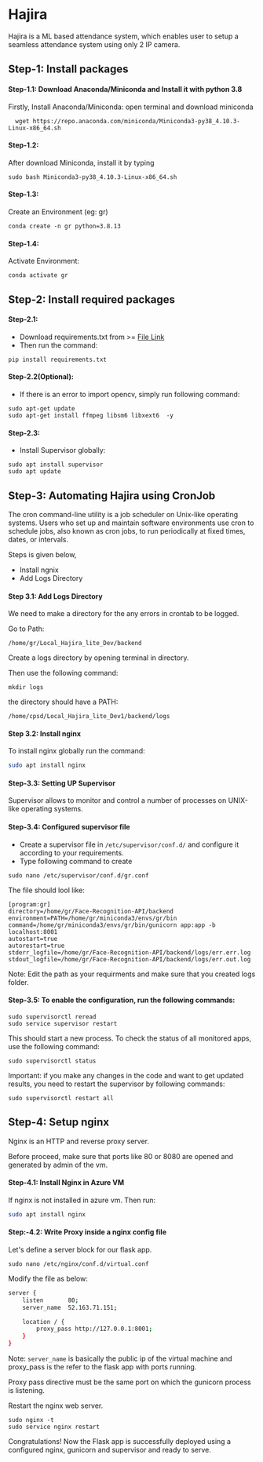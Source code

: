 # Hajira

Hajira is a ML based attendance system, which enables user to setup a seamless attendance system using only 2 IP camera.

## Step-1: Install packages

#### Step-1.1: Download Anaconda/Miniconda and Install it with python 3.8

Firstly, Install Anaconda/Miniconda: open terminal and download miniconda

```
  wget https://repo.anaconda.com/miniconda/Miniconda3-py38_4.10.3-Linux-x86_64.sh
```

#### Step-1.2:

After download Miniconda, install it by typing

```
sudo bash Miniconda3-py38_4.10.3-Linux-x86_64.sh
```

#### Step-1.3:

Create an Environment (eg: gr)

```
conda create -n gr python=3.8.13
```

#### Step-1.4:

Activate Environment:

```
conda activate gr
```

## Step-2: Install required packages

#### Step-2.1:

* Download requirements.txt from >= [File Link](https://drive.google.com/file/d/1cX3p9hB-SIHsg7dMWFu-_DCxoVRIxO9a/view?usp=sharing)
* Then run the command:

```
pip install requirements.txt
```

#### Step-2.2(Optional):

* If there is an error to import opencv, simply run following command:

```
sudo apt-get update
sudo apt-get install ffmpeg libsm6 libxext6  -y
```

#### Step-2.3:

* Install Supervisor globally:

```
sudo apt install supervisor
sudo apt update
```

## Step-3: Automating Hajira using CronJob
The cron command-line utility is a job scheduler on Unix-like operating systems. Users who set up and maintain software environments use cron to schedule jobs, also known as cron jobs, to run periodically at fixed times, dates, or intervals.

Steps is given below,

* Install ngnix
* Add Logs Directory



#### Step 3.1: Add Logs Directory

We need to make a directory for the any errors in crontab to be logged.<br>

Go to Path:

```
/home/gr/Local_Hajira_lite_Dev/backend
```

Create a logs directory by opening terminal in directory.<br>

Then use the following command:

```
mkdir logs
```

the directory should have a PATH:

```
/home/cpsd/Local_Hajira_lite_Dev1/backend/logs
```

#### Step 3.2: Install nginx
To install nginx globally run the command:
```bash
sudo apt install nginx
```
#### Step-3.3: Setting UP Supervisor

Supervisor allows to monitor and control a number of processes on UNIX-like operating systems.

#### Step-3.4: Configured supervisor file

* Create a supervisor file in `/etc/supervisor/conf.d/` and configure it according to your requirements.
* Type following command to create

```
sudo nano /etc/supervisor/conf.d/gr.conf
```

The file should lool like:

```
[program:gr]
directory=/home/gr/Face-Recognition-API/backend
environment=PATH=/home/gr/miniconda3/envs/gr/bin
command=/home/gr/miniconda3/envs/gr/bin/gunicorn app:app -b localhost:8001
autostart=true
autorestart=true
stderr_logfile=/home/gr/Face-Recognition-API/backend/logs/err.err.log
stdout_logfile=/home/gr/Face-Recognition-API/backend/logs/err.out.log
```
Note: Edit the path as your requirments and make sure that you created logs folder.

#### Step-3.5: To enable the configuration, run the following commands:

```
sudo supervisorctl reread
sudo service supervisor restart
```

This should start a new process. To check the status of all monitored apps, use the following command:

```
sudo supervisorctl status
```

Important: if you make any changes in the code and want to get updated results, you need to restart the supervisor by following commands:

```
sudo supervisorctl restart all
```

## Step-4: Setup nginx

Nginx is an HTTP and reverse proxy server.

Before proceed, make sure that ports like 80 or 8080 are opened and generated by admin of the vm.

#### Step-4.1: Install Nginx in Azure VM

If nginx is not installed in azure vm. Then run: 
```bash
sudo apt install nginx
```

#### Step:-4.2: Write Proxy inside a nginx config file 

Let's define a server block for our flask app.

```
sudo nano /etc/nginx/conf.d/virtual.conf
```

Modify the file as below:
```bash
server {
    listen       80;
    server_name  52.163.71.151;

    location / {
        proxy_pass http://127.0.0.1:8001;
    }
}
```

Note: `server_name` is basically the public ip of the virtual machine and proxy_pass is the refer to the flask app with ports running.

Proxy pass directive must be the same port on which the gunicorn process is listening.

Restart the nginx web server.

```
sudo nginx -t
sudo service nginx restart
```

Congratulations! Now the Flask app is successfully deployed using a configured nginx, gunicorn and supervisor and ready to serve.

